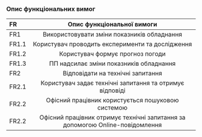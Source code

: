 ### Опис функціональних вимог
|FR|Опис функціональної вимоги|
|:-|:-:|
|FR1|Використовувати зміни показників обладнання|
|FR1.1|Користувач проводить експерименти та дослідження|
|FR1.2|Користувач формує прогноз погоди|
|FR1.3|ПП надсилає зміни показників обладнання|
|FR2|Відповідати на технічні запитання|
|FR2.1|Користувач задає технічні запитання та отримує відповіді|
|FR2.2|Офісний працівник користується пошуковою системою|
|FR2.2|Офісний працівник отримує технічні запитання за допомогою Online-повідомлення|

